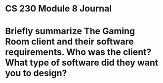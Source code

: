 # CS 230 Module 8 Journal

# Briefly summarize The Gaming Room client and their software requirements. Who was the client? What type of software did they want you to design?
